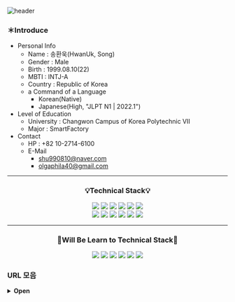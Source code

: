 ![header](https://capsule-render.vercel.app/api?type=Waving&color=gradient&height=200&section=header&text=HwanUk,%20Song&fontSize=90)

### ＊Introduce
- Personal Info
  - Name : 송환욱(HwanUk, Song)
  - Gender : Male
  - Birth : 1999.08.10(22)
  - MBTI : INTJ-A
  - Country : Republic of Korea
  - a Command of a Language
    - Korean(Native)
    - Japanese(High, "JLPT N1 | 2022.1")
- Level of Education
  - University : Changwon Campus of Korea Polytechnic Ⅶ
  - Major : SmartFactory
- Contact
  - HP : +82 10-2714-6100
  - E-Mail
    - shu990810@naver.com
    - olgaphila40@gmail.com

* * *
### <p align="center">:bulb:Technical Stack:bulb:</p>
<p align="center">
<img src="https://img.shields.io/badge/C-7F52FF?style=flat-square&logo=C&logoColor=FFFFFF"/>
<img src="https://img.shields.io/badge/Unity-FFFFFF?style=flat-square&logo=Unity&logoColor=000000"/>
<img src="https://img.shields.io/badge/Python-3776AB?style=flat-square&logo=Python&logoColor=FFFFFF"/>
<img src="https://img.shields.io/badge/Java-F7DF1E?style=flat-square&logo=Java&logoColor=FFFFFF"/>
<img src="https://img.shields.io/badge/Kotlin-7F52FF?style=flat-square&logo=Kotlin&logoColor=FFFFFF"/>
<img src="https://img.shields.io/badge/Android Studio-3DDC84?style=flat-square&logo=Android Studio&logoColor=FFFFFF"/></br>
<img src="https://img.shields.io/badge/MySQL-4479A1?style=flat-square&logo=MySQL&logoColor=FFFFFF"/>
<img src="https://img.shields.io/badge/MariaDB-003545?style=flat-square&logo=MariaDB&logoColor=FFFFFF"/>
<img src="https://img.shields.io/badge/GitHub-181717?style=flat-square&logo=GitHub&logoColor=FFFFFF"/>
<img src="https://img.shields.io/badge/Visual Studio-5C2D91?style=flat-square&logo=Visual Studio&logoColor=FFFFFF"/>
<img src="https://img.shields.io/badge/Visual Studio Code-007ACC?style=flat-square&logo=Visual Studio Code&logoColor=FFFFFF"/>
<img src="https://img.shields.io/badge/Adobe Premiere Pro-9999FF?style=flat-square&logo=Adobe Premiere Pro&logoColor=FFFFFF"/>
</p>

* * *
### <p align="center">:notebook:Will Be Learn to Technical Stack:notebook:</p>
<p align="center">
<img src="https://img.shields.io/badge/HTML5-E34F26?style=flat-square&logo=HTML5&logoColor=FFFFFF"/>
<img src="https://img.shields.io/badge/CSS3-1572B6?style=flat-square&logo=CSS3&logoColor=FFFFFF"/>
<img src="https://img.shields.io/badge/JavaScript-F7DF1E?style=flat-square&logo=JavaScript&logoColor=FFFFFF"/>
<img src="https://img.shields.io/badge/jQuery-0769AD?style=flat-square&logo=jQuery&logoColor=FFFFFF"/>
<img src="https://img.shields.io/badge/Oracle-F80000?style=flat-square&logo=Oracle&logoColor=FFFFFF"/>
<img src="https://img.shields.io/badge/Xcode-147EFB?style=flat-square&logo=Xcode&logoColor=FFFFFF"/>
</p>

### URL 모음
<details>
<summary><b>Open</b></summary>

- 교양 과목
  - [마크다운 사용법](https://blog.naver.com/hunii123/222440191093)
  - [[Github] 깃허브 프로필의 리드미 꾸미기](https://onlyfor-me-blog.tistory.com/328)
  - [다홍치마](https://carbon.now.sh/)
  - [simpleicons](https://simpleicons.org/)
  - [[Youtube - 이민석 작가]한국에서 소프트웨어 엔지니어로 성공하는 법](https://youtu.be/mKGhBtQI1iA)
  - [[okky.kr]면접에서 들었던 & 했던 질문들](https://okky.kr/article/1255457)
  - [22-06-27: [okky.kr]어떻게 공부할까? 프로그래머를 위한 공부론](https://okky.kr/article/398880)
  - [22-06-27: 유니티, 증강현실 앱개발 런칭기(iOS, Android)](https://brunch.co.kr/@chickenmoim/18)
  - [22-06-29: 아무도 가르쳐 주지 않는 것](https://velog.io/@mowinckel/%EC%95%84%EB%AC%B4%EB%8F%84-%EA%B0%80%EB%A5%B4%EC%B3%90-%EC%A3%BC%EC%A7%80-%EC%95%8A%EB%8A%94-%EA%B2%83)
  - [22-06-29: [okky.kr]초보 개발자를 위한 스택트레이스 읽는 법](https://okky.kr/article/338405)
- 기술 관련
  - [[pikurate]무료 개발 강의](https://www.pikurate.com/pik/%EB%B0%B0%EC%9B%8C%EC%84%9C-%EB%82%A8-%EC%A3%BC%EB%8A%94-%EB%AC%B4%EB%A3%8C-%EA%B0%9C%EB%B0%9C-%EA%B0%95%EC%9D%98-%EB%AA%A8%EC%9D%8C?category=C%EC%96%B8%EC%96%B4)
  - [[Youtube - 얄팍한 코딩사전]제대로 파는 HTML & CSS 강좌 - 웹개발 퍼블리싱 끝장내기](https://youtu.be/TrC2x4N0XqY)
  
- 유용한 사이트
  - 클라우드 스토리지
    - [구글 클라우드 플랫폼]()https://www.googleadservices.com/pagead/aclk?sa=L&ai=DChcSEwjb-cf81pr5AhUIrpYKHYD4B0MYABABGgJ0bA&ohost=www.google.com&cid=CAESbOD2-SDuCUisJDQaYDxWDKVWbKFgrtEygUoRlVLfA1v_gnW55tY24f8H2giWSPCeOpaJR-d6lBb7CjphdBbfJoKTLI3uBnEjuuVJLcqwZGs_YSz8QqEdQtv4x3jKN8dpJJfsQvQ3YKOQ2xjngA&sig=AOD64_16VYh82D5GwLzfNE2cdgVvWQ19bQ&q&adurl&ved=2ahUKEwiQy7_81pr5AhUSpVYBHVpTBeAQ0Qx6BAgFEAE
    - [네이버 클라우드 플랫폼](https://www.ncloud.com/)
    - [AWS 클라우드](https://aws.amazon.com/ko/free/?all-free-tier.sort-by=item.additionalFields.SortRank&all-free-tier.sort-order=asc&awsf.Free%20Tier%20Types=*all&awsf.Free%20Tier%20Categories=categories%23compute&trk=84ad1b7a-e8a4-4edd-bc74-15704bf999e7&sc_channel=ps&s_kwcid=AL!4422!3!588924203277!e!!g!!aws%20%ED%81%B4%EB%9D%BC%EC%9A%B0%EB%93%9C&ef_id=Cj0KCQjwxIOXBhCrARIsAL1QFCZFHWHsKyutCJRaH4EN0n3QPv6g94MGlwcBLMDBDmhVU173c3U1mkMaAmjkEALw_wcB:G:s&s_kwcid=AL!4422!3!588924203277!e!!g!!aws%20%ED%81%B4%EB%9D%BC%EC%9A%B0%EB%93%9C)
  - [Unity Learn](https://learn.unity.com/)
  - [mixamo 사이트, 사용법](https://www.mixamo.com/#/)
    - 모델링을 fbx에 올린다.
    - ![image](https://user-images.githubusercontent.com/85896566/180706129-236d653f-6e4f-4878-a9f4-d22af4f4fafb.png)
    - Without Skin으로 설정 후 다운로드
  - [메타버스 개발자 경진대회](https://www.metaversedev.kr/)
  - [한국 컨텐츠 진흥원](https://www.kocca.kr/kocca/main.do)
    - 연초에 모집 공고에 지원할 것, 수상 시 커리어에 영향이 높다.
  - [유즈넷]()
  - [메일링 리스트]()
  - [오리지널 위키]()
  - [생활코딩](https://opentutorials.org/course/1)
  - [부스트코스(boostcourse)](https://www.boostcourse.org/opencourse)
  - [edwith(에드위드)](https://www.edwith.org)
  - [WikiDocs](https://wikidocs.net)

</div>
</details>
